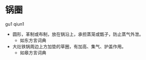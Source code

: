



# 锅圈
gu1 qiun1
+ 圆形，革制或布制，放在锅沿上，承担蒸笼或甑子，防止蒸气外泄。
  * 如东方言词典
+ 大灶铁锅周边上方加垫的草圈，有加高、集气、护盖作用。
  * 如皋方言词典
